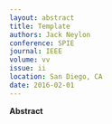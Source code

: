 ```yaml
---
layout: abstract
title: Template
authors: Jack Neylon
conference: SPIE
journal: IEEE
volume: vv
issue: ii
location: San Diego, CA
date: 2016-02-01
---
```

**Abstract**
